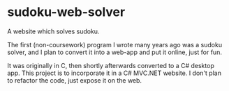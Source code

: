 sudoku-web-solver
=================

A website which solves sudoku.

The first (non-coursework) program I wrote many years ago was a sudoku solver, and I plan to convert it into a web-app and put it online, just for fun.

It was originally in C, then shortly afterwards converted to a C# desktop app. This project is to incorporate it in a C# MVC.NET website. I don't plan to refactor the code, just expose it on the web.
